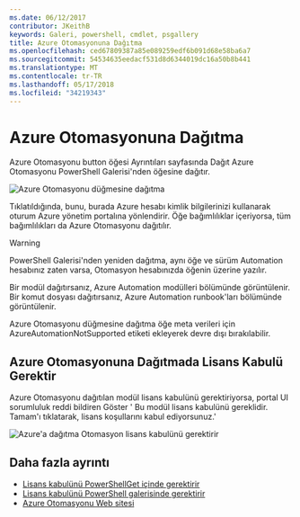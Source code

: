 ```yaml
---
ms.date: 06/12/2017
contributor: JKeithB
keywords: Galeri, powershell, cmdlet, psgallery
title: Azure Otomasyonuna Dağıtma
ms.openlocfilehash: ced67809387a85e089259edf6b091d68e58ba6a7
ms.sourcegitcommit: 54534635eedacf531d8d6344019dc16a50b8b441
ms.translationtype: MT
ms.contentlocale: tr-TR
ms.lasthandoff: 05/17/2018
ms.locfileid: "34219343"
---
```

# <a name="deploy-to-azure-automation"></a>Azure Otomasyonuna Dağıtma

Azure Otomasyonu button öğesi Ayrıntıları sayfasında Dağıt Azure Otomasyonu PowerShell Galerisi'nden öğesine dağıtır.

![Azure Otomasyonu düğmesine dağıtma](../../Images/DeployToAzureAutomationButton.png)

Tıklatıldığında, bunu, burada Azure hesabı kimlik bilgilerinizi kullanarak oturum Azure yönetim portalına yönlendirir.
Öğe bağımlılıklar içeriyorsa, tüm bağımlılıkları da Azure Otomasyonu dağıtılır.

> [!WARNING]
> PowerShell Galerisi'nden yeniden dağıtma, aynı öğe ve sürüm Automation hesabınız zaten varsa, Otomasyon hesabınızda öğenin üzerine yazılır.

Bir modül dağıtırsanız, Azure Automation modülleri bölümünde görüntülenir.  Bir komut dosyası dağıtırsanız, Azure Automation runbook'ları bölümünde görüntülenir.

Azure Otomasyonu düğmesine dağıtma öğe meta verileri için AzureAutomationNotSupported etiketi ekleyerek devre dışı bırakılabilir.

## <a name="require-license-acceptance-on-deploy-to-azure-automation"></a>Azure Otomasyonuna Dağıtmada Lisans Kabulü Gerektir

Azure Otomasyonu dağıtılan modül lisans kabulünü gerektiriyorsa, portal UI sorumluluk reddi bildiren Göster ' Bu modül lisans kabulünü gereklidir. Tamam'ı tıklatarak, lisans koşullarını kabul ediyorsunuz.'

![Azure'a dağıtma Otomasyon lisans kabulünü gerektirir](../../Images/DeployToAzureAutomationRequireLicenseAcceptanceDisclaimer.png)

## <a name="more-details"></a>Daha fazla ayrıntı

- [Lisans kabulünü PowerShellGet içinde gerektirir](../../concepts/module-license-acceptance.md)
- [Lisans kabulünü PowerShell galerisinde gerektirir](items-that-require-license-acceptance.md)
- [Azure Otomasyonu Web sitesi](http://azure.microsoft.com/services/automation/)
